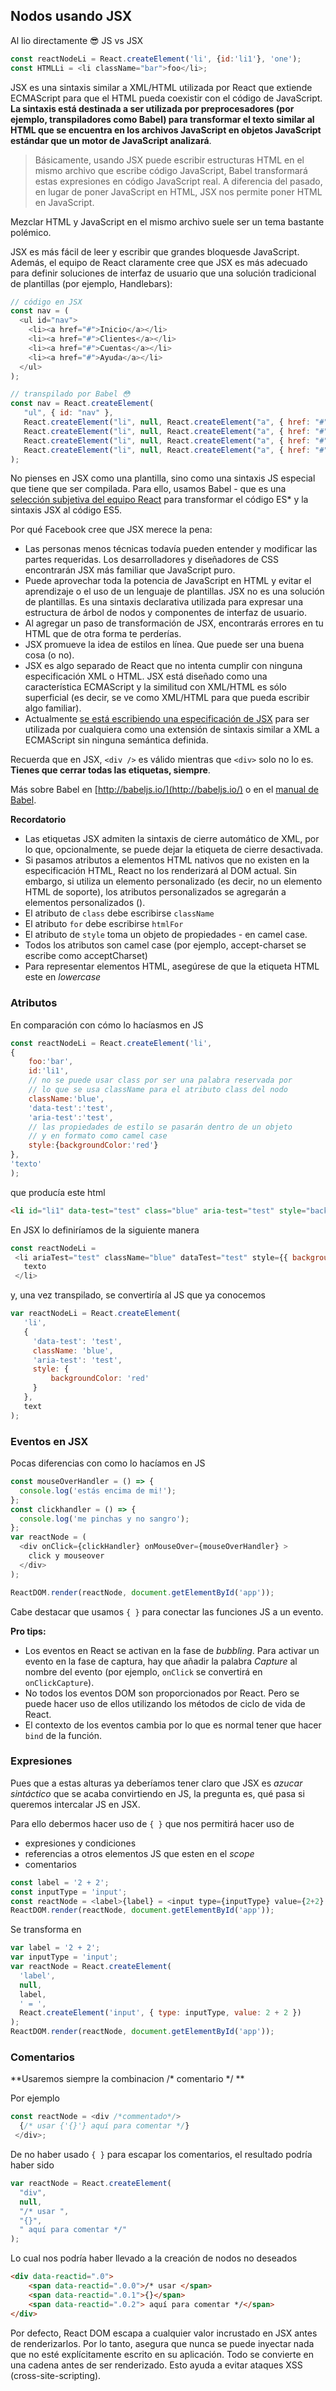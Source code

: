 ## Nodos usando JSX

Al lio directamente 😎 JS vs JSX
```js
const reactNodeLi = React.createElement('li', {id:'li1'}, 'one');
const HTMLLi = <li className="bar">foo</li>;
```

JSX es una sintaxis similar a XML/HTML utilizada por React que extiende ECMAScript para que el HTML pueda coexistir con el código de JavaScript. **La sintaxis está destinada a ser utilizada por preprocesadores (por ejemplo, transpiladores como Babel) para transformar el texto similar al HTML que se encuentra en los archivos JavaScript en objetos JavaScript estándar que un motor de JavaScript analizará**.


> Básicamente, usando JSX puede escribir estructuras HTML en el mismo archivo que escribe código JavaScript, Babel transformará estas expresiones en código JavaScript real. A diferencia del pasado, en lugar de poner JavaScript en HTML, JSX nos permite poner HTML en JavaScript.

Mezclar HTML y JavaScript en el mismo archivo suele ser un tema bastante polémico.

JSX es más fácil de leer y escribir  que grandes bloquesde  JavaScript. Además, el equipo de React claramente cree que JSX es más adecuado para definir soluciones de interfaz de usuario que una solución tradicional de plantillas (por ejemplo, Handlebars):

```js
// código en JSX
const nav = (
  <ul id="nav">
    <li><a href="#">Inicio</a></li>
    <li><a href="#">Clientes</a></li>
    <li><a href="#">Cuentas</a></li>
    <li><a href="#">Ayuda</a></li>
  </ul>
);

// transpilado por Babel 😳
const nav = React.createElement(
   "ul", { id: "nav" },
   React.createElement("li", null, React.createElement("a", { href: "#" }, "Inicio")),
   React.createElement("li", null, React.createElement("a", { href: "#" }, "Clientes")),
   React.createElement("li", null, React.createElement("a", { href: "#" }, "Cuentas")),
   React.createElement("li", null, React.createElement("a", { href: "#" }, "Ayuda"))
);
```

No pienses en JSX como una plantilla, sino como una sintaxis JS especial que tiene que ser compilada. Para ello, usamos Babel - que es una [selección subjetiva del equipo React](https://facebook.github.io/react/blog/2015/09/10/react-v0.14-rc1.html#compiler-optimizations) para transformar el código ES\* y la sintaxis JSX al código ES5.

Por qué Facebook cree que JSX merece la pena:
* Las personas menos técnicas todavía pueden entender y modificar las partes requeridas. Los desarrolladores y diseñadores de CSS encontrarán JSX más familiar que JavaScript puro. 
* Puede aprovechar toda la potencia de JavaScript en HTML y evitar el aprendizaje o el uso de un lenguaje de plantillas. JSX no es una solución de plantillas. Es una sintaxis declarativa utilizada para expresar una estructura de árbol de nodos y componentes de interfaz de usuario.
* Al agregar un paso de transformación de JSX, encontrarás errores en tu HTML que de otra forma te perderías.
* JSX promueve la idea de estilos en línea. Que puede ser una buena cosa (o no).
* JSX es algo separado de React que no intenta cumplir con ninguna especificación XML o HTML. JSX está diseñado como una característica ECMAScript y la similitud con XML/HTML es sólo superficial (es decir, se ve como XML/HTML para que pueda escribir algo familiar). 
* Actualmente [se está escribiendo una especificación de JSX](https://facebook.github.io/jsx/) para ser utilizada por cualquiera como una extensión de sintaxis similar a XML a ECMAScript sin ninguna semántica definida.

Recuerda que en JSX, `<div />` es válido mientras que `<div>` solo no lo es. **Tienes que cerrar todas las etiquetas, siempre**.

Más sobre Babel en [http://babeljs.io/](http://babeljs.io/) o en el [manual de Babel](https://github.com/thejameskyle/babel-handbook/blob/master/translations/en/user-handbook.md).

**Recordatorio**

* Las etiquetas JSX admiten la sintaxis de cierre automático de XML, por lo que, opcionalmente, se puede dejar la etiqueta de cierre desactivada.
* Si pasamos atributos a elementos HTML nativos que no existen en la especificación HTML, React no los renderizará al DOM actual. Sin embargo, si utiliza un elemento personalizado (es decir, no un elemento HTML de soporte), los atributos personalizados se agregarán a elementos personalizados (<drago-component custom-attribute = "foo" />).
* El atributo de `class` debe escribirse `className`
* El atributo `for` debe escribirse `htmlFor`
* El atributo de `style` toma un objeto de propiedades - en camel case.
* Todos los atributos son camel case (por ejemplo, accept-charset se escribe como acceptCharset)
* Para representar elementos HTML, asegúrese de que la etiqueta HTML este en _lowercase_

### Atributos

En comparación con cómo lo hacíasmos en JS

```js
const reactNodeLi = React.createElement('li',
{
    foo:'bar',
    id:'li1',
    // no se puede usar class por ser una palabra reservada por
    // lo que se usa className para el atributo class del nodo
    className:'blue',
    'data-test':'test',
    'aria-test':'test',
    // las propiedades de estilo se pasarán dentro de un objeto
    // y en formato como camel case
    style:{backgroundColor:'red'}
},
'texto'
);
```
que producía este html
 
 ```html
 <li id="li1" data-test="test" class="blue" aria-test="test" style="background-color:red;" data-reactid=".0">texto</li>
 ```
 
 En JSX lo definiríamos de la siguiente manera
 
 ```js
const reactNodeLi = 
  <li ariaTest="test" className="blue" dataTest="test" style={{ backgroundColor: 'red' }}>
    texto
  </li>
 ```
 
 y, una vez transpilado, se convertiría al JS que ya conocemos
 
 ```js
 var reactNodeLi = React.createElement(
    'li',
    { 
      'data-test': 'test',
      className: 'blue',
      'aria-test': 'test',
      style: {
          backgroundColor: 'red'
      }
    },
    text
);
```

### Eventos en JSX

Pocas diferencias con como lo hacíamos en JS

```js
const mouseOverHandler = () => {
  console.log('estás encima de mi!');
};
const clickhandler = () => {
  console.log('me pinchas y no sangro');
};
var reactNode = (
  <div onClick={clickHandler} onMouseOver={mouseOverHandler} >
    click y mouseover
  </div>
);

ReactDOM.render(reactNode, document.getElementById('app'));
```

Cabe destacar que usamos `{ }` para conectar las funciones JS a un evento.

**Pro tips:**

* Los eventos en React se activan en la fase de _bubbling_. Para activar un evento en la fase de captura, hay que añadir la palabra _Capture_ al nombre del evento (por ejemplo, `onClick` se convertirá en `onClickCapture`).
* No todos los eventos DOM son proporcionados por React. Pero se puede hacer uso de ellos utilizando los métodos de ciclo de vida de React.
* El contexto de los eventos cambia por lo que es normal tener que hacer `bind` de la función.

### Expresiones

Pues que a estas alturas ya deberíamos tener claro que JSX es _azucar sintáctico_ que se acaba convirtiendo en JS, la pregunta es, qué pasa si queremos intercalar JS en JSX.

Para ello debermos hacer uso de `{ }` que nos permitirá hacer uso de

* expresiones y condiciones
* referencias a otros elementos JS que esten en el _scope_
* comentarios 

```js
const label = '2 + 2';
const inputType = 'input';
const reactNode = <label>{label} = <input type={inputType} value={2+2} /></label>;
ReactDOM.render(reactNode, document.getElementById('app'));
```

Se transforma en 

```js
var label = '2 + 2';
var inputType = 'input';
var reactNode = React.createElement(
  'label',
  null,
  label,
  ' = ',
  React.createElement('input', { type: inputType, value: 2 + 2 })
);
ReactDOM.render(reactNode, document.getElementById('app'));
```

### Comentarios

**Usaremos siempre la combinacion /\* comentario \*/ **

Por ejemplo
```js
const reactNode = <div /*commentado*/>
  {/* usar {'{}'} aquí para comentar */}
 </div>;
```

De no haber usado `{ }` para escapar los comentarios, el resultado podría haber sido 

```js
var reactNode = React.createElement(
  "div",
  null,
  "/* usar ",
  "{}",
  " aquí para comentar */"
);
```

Lo cual nos podría haber llevado a la creación de nodos no deseados
```html
<div data-reactid=".0">
    <span data-reactid=".0.0">/* usar </span>
    <span data-reactid=".0.1">{}</span>
    <span data-reactid=".0.2"> aquí para comentar */</span>
</div>
```

Por defecto, React DOM escapa a cualquier valor incrustado en JSX antes de renderizarlos. Por lo tanto, asegura que nunca se puede inyectar nada que no esté explícitamente escrito en su aplicación. Todo se convierte en una cadena antes de ser renderizado. Esto ayuda a evitar ataques XSS (cross-site-scripting).